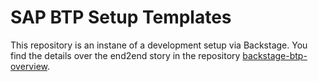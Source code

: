 # SAP BTP Setup Templates

This repository is an instane of a development setup via Backstage. You find the details over the end2end story in the repository [backstage-btp-overview](https://github.com/btp-automation-scenarios/backstage-btp-overview).
